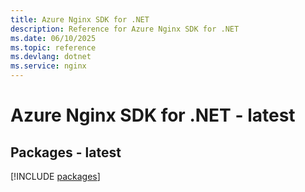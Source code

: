 ```yaml
---
title: Azure Nginx SDK for .NET
description: Reference for Azure Nginx SDK for .NET
ms.date: 06/10/2025
ms.topic: reference
ms.devlang: dotnet
ms.service: nginx
---
```

# Azure Nginx SDK for .NET - latest
## Packages - latest
[!INCLUDE [packages](nginx-index.md)]